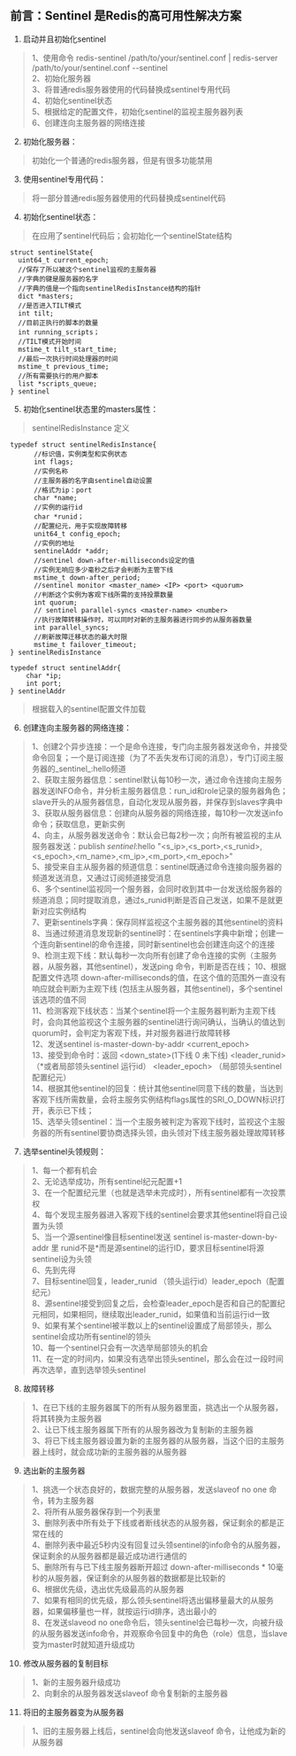 ## 前言：Sentinel 是Redis的高可用性解决方案
1. 启动并且初始化sentinel 
>1、使用命令 redis-sentinel /path/to/your/sentinel.conf | redis-server /path/to/your/sentinel.conf --sentinel  
>2、初始化服务器  
>3、将普通redis服务器使用的代码替换成sentinel专用代码  
>4、初始化sentinel状态  
>5、根据给定的配置文件，初始化sentinel的监视主服务器列表  
>6、创建连向主服务器的网络连接  
2. 初始化服务器：
> 初始化一个普通的redis服务器，但是有很多功能禁用  
3. 使用sentinel专用代码：
> 将一部分普通redis服务器使用的代码替换成sentinel代码  
4. 初始化sentinel状态：
> 在应用了sentinel代码后；会初始化一个sentinelState结构  
```
struct sentinelState{
  uint64_t current_epoch;
  //保存了所以被这个sentinel监视的主服务器
  //字典的键是服务器的名字
  //字典的值是一个指向sentinelRedisInstance结构的指针
  dict *masters;
  //是否进入TILT模式
  int tilt;
  //目前正执行的脚本的数量
  int running_scripts；
  //TILT模式开始时间
  mstime_t tilt_start_time;
  //最后一次执行时间处理器的时间
  mstime_t previous_time;
  //所有需要执行的用户脚本
  list *scripts_queue;
} sentinel
```
5. 初始化sentinel状态里的masters属性：
> sentinelRedisInstance 定义  
```
typedef struct sentinelRedisInstance{
      //标识值，实例类型和实例状态
      int flags;
      //实例名称
      //主服务器的名字由sentinel自动设置
      //格式为ip：port 
      char *name;
      //实例的运行id
      char *runid；
      //配置纪元，用于实现故障转移
      unit64_t config_epoch;
      //实例的地址
      sentinelAddr *addr;
      //sentinel down-after-milliseconds设定的值
      //实例无响应多少毫秒之后才会判断为主管下线
      mstime_t down-after_period;
      //sentinel monitor <master_name> <IP> <port> <quorum> 
      //判断这个实例为客观下线所需的支持投票数量 
      int quorum;
      // sentinel parallel-syncs <master-name> <number>
      //执行故障转移操作时，可以同时对新的主服务器进行同步的从服务器数量
      int parallel_syncs;
      //刷新故障迁移状态的最大时限
      mstime_t failover_timeout;
} sentinelRedisInstance
```
```
typedef struct sentinelAddr{
    char *ip;
    int port;
} sentinelAddr
```
> 根据载入的sentinel配置文件加载
6. 创建连向主服务器的网络连接：
> 1、创建2个异步连接：一个是命令连接，专门向主服务器发送命令，并接受命令回复；一个是订阅连接（为了不丢失发布订阅的消息），专门订阅主服务器的_sentinel_:hello频道     
> 2、获取主服务器信息：sentinel默认每10秒一次，通过命令连接向主服务器发送INFO命令，并分析主服务器信息：run_id和role记录的服务器角色；slave开头的从服务器信息，自动化发现从服务器，并保存到slaves字典中  
> 3、获取从服务器信息：创建向从服务器的网络连接，每10秒一次发送info命令；获取信息，更新实例  
> 4、向主，从服务器发送命令：默认会已每2秒一次；向所有被监视的主从服务器发送：publish _sentinel_:hello "<s_ip>,<s_port>,<s_runid>,<s_epoch>,<m_name>,<m_ip>,<m_port>,<m_epoch>"  
> 5、接受来自主从服务器的频道信息：sentinel既通过命令连接向服务器的频道发送消息，又通过订阅频道接受消息  
> 6、多个sentinel监视同一个服务器，会同时收到其中一台发送给服务器的频道消息；同时提取消息，通过s_runid判断是否自己发送，如果不是就更新对应实例结构  
> 7、更新sentinels字典：保存同样监视这个主服务器的其他sentinel的资料  
> 8、当通过频道消息发现新的sentinel时：在sentinels字典中新增；创建一个连向新sentinel的命令连接，同时新sentinel也会创建连向这个的连接  
> 9、检测主观下线：默认每秒一次向所有创建了命令连接的实例（主服务器，从服务器，其他sentinel），发送ping 命令，判断是否在线；
> 10、根据配置文件选项 down-after-milliseconds的值，在这个值的范围外一直没有响应就会判断为主观下线 (包括主从服务器，其他sentinel)，多个sentinel该选项的值不同  
> 11、检测客观下线状态：当某个sentinel将一个主服务器判断为主观下线时，会向其他监视这个主服务器的sentinel进行询问确认，当确认的值达到quorum时，会判定为客观下线，并对服务器进行故障转移  
> 12、发送sentinel is-master-down-by-addr <ip> <port> <current_epoch> <runid>   
> 13、接受到命令时：返回 <down_state>(1下线 0 未下线) <leader_runid>（*或者局部领头sentinel 运行id） <leader_epoch> （局部领头sentinel配置纪元）  
> 14、根据其他sentinel的回复：统计其他sentinel同意下线的数量，当达到客观下线所需数量，会将主服务实例结构flags属性的SRI_O_DOWN标识打开，表示已下线；  
> 15、选举头领sentinel：当一个主服务被判定为客观下线时，监视这个主服务器的所有sentinel要协商选择头领，由头领对下线主服务器处理故障转移  

7. 选举sentinel头领规则：
> 1、每一个都有机会  
> 2、无论选举成功，所有sentinel纪元配置+1  
> 3、在一个配置纪元里（也就是选举未完成时），所有sentinel都有一次投票权  
> 4、每个发现主服务器进入客观下线的sentinel会要求其他sentinel将自己设置为头领  
> 5、当一个源sentinel像目标sentinel发送 sentinel is-master-down-by-addr 里 runid不是*而是源sentinel的运行ID，要求目标sentinel将源sentinel设为头领  
> 6、先到先得  
> 7、目标sentinel回复，leader_runid （领头运行id）leader_epoch（配置纪元）  
> 8、源sentinel接受到回复之后，会检查leader_epoch是否和自己的配置纪元相同，如果相同，继续取出leader_runid，如果值和当前运行id一致  
> 9、如果有某个sentinel被半数以上的sentinel设置成了局部领头，那么sentinel会成功所有sentinel的领头  
> 10、每一个sentinel只会有一次选举局部领头的机会  
> 11、在一定的时间内，如果没有选举出领头sentinel，那么会在过一段时间再次选举，直到选举领头sentinel  

8. 故障转移
>1、在已下线的主服务器属下的所有从服务器里面，挑选出一个从服务器，将其转换为主服务器  
>2、让已下线主服务器属下所有的从服务器改为复制新的主服务器  
>3、将已下线主服务器设置为新的主服务器的从服务器，当这个旧的主服务器上线时，就会成功新的主服务器的从服务器  

9. 选出新的主服务器
> 1、挑选一个状态良好的，数据完整的从服务器，发送slaveof no one 命令，转为主服务器  
> 2、将所有从服务器保存到一个列表里  
> 3、删除列表中所有处于下线或者断线状态的从服务器，保证剩余的都是正常在线的  
> 4、删除列表中最近5秒内没有回复过头领sentinel的info命令的从服务器，保证剩余的从服务器都是最近成功进行通信的  
> 5、删除所有与已下线主服务器断开超过 down-after-milliseconds * 10毫秒的从服务器，保证剩余的从服务器的数据都是比较新的  
> 6、根据优先级，选出优先级最高的从服务器  
> 7、如果有相同的优先级，那么领头sentinel将选出偏移量最大的从服务器，如果偏移量也一样，就按运行id排序，选出最小的  
> 8、在发送slaveod no one命令后，领头sentinel会已每秒一次，向被升级的从服务器发送info命令，并观察命令回复中的角色（role）信息，当slave变为master时就知道升级成功  
10. 修改从服务器的复制目标 
> 1、新的主服务器升级成功  
> 2、向剩余的从服务器发送slaveof 命令复制新的主服务器
11. 将旧的主服务器变为从服务器
> 1、旧的主服务器上线后，sentinel会向他发送slaveof 命令，让他成为新的从服务器





